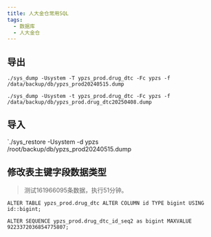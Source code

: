 ```yaml
---
title: 人大金仓常用SQL
tags:
  - 数据库
  - 人大金仓
---
```


## 导出

`./sys_dump -Usystem -T ypzs_prod.drug_dtc -Fc ypzs -f /data/backup/db/ypzs_prod20240515.dump`

`./sys_dump -Usystem -t ypzs_prod.drug_dtc -Fc ypzs -f /data/backup/db/ypzs_prod.drug_dtc20250408.dump`

## 导入
`./sys_restore -Usystem -d ypzs /root/backup/db/ypzs_prod20240515.dump

## 修改表主键字段数据类型

> 测试161966095条数据，执行51分钟。

`ALTER TABLE ypzs_prod.drug_dtc ALTER COLUMN id TYPE bigint USING id::bigint;`

`ALTER SEQUENCE ypzs_prod.drug_dtc_id_seq2 as bigint MAXVALUE 9223372036854775807;`